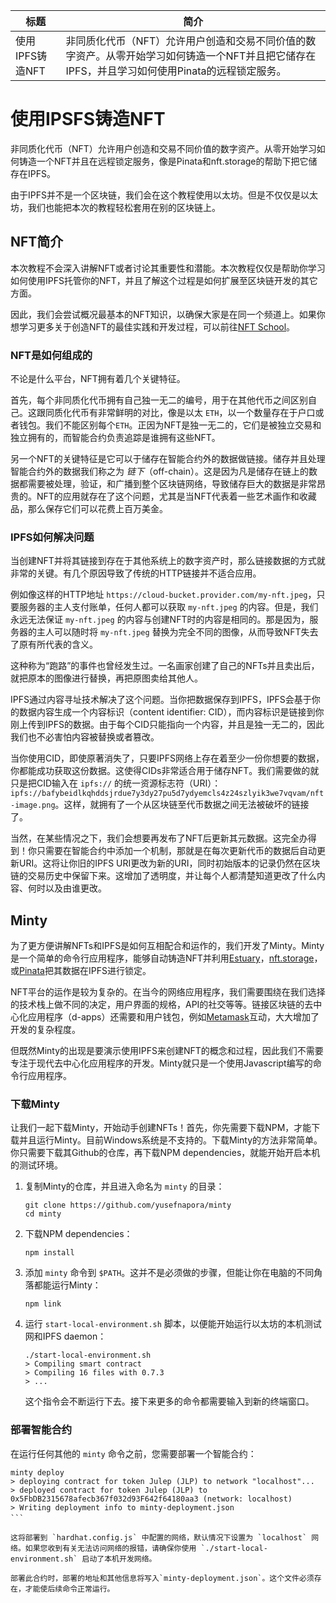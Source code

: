标题|简介
|---|---|
使用IPFS铸造NFT|非同质化代币（NFT）允许用户创造和交易不同价值的数字资产。从零开始学习如何铸造一个NFT并且把它储存在IPFS，并且学习如何使用Pinata的远程锁定服务。  

# 使用IPSFS铸造NFT  

非同质化代币（NFT）允许用户创造和交易不同价值的数字资产。从零开始学习如何铸造一个NFT并且在远程锁定服务，像是Pinata和nft.storage的帮助下把它储存在IPFS。  

由于IPFS并不是一个区块链，我们会在这个教程使用以太坊。但是不仅仅是以太坊，我们也能把本次的教程轻松套用在别的区块链上。  

## NFT简介  

本次教程不会深入讲解NFT或者讨论其重要性和潜能。本次教程仅仅是帮助你学习如何使用IPFS托管你的NFT，并且了解这个过程是如何扩展至区块链开发的其它方面。  

因此，我们会尝试概况最基本的NFT知识，以确保大家是在同一个频道上。如果你想学习更多关于创造NFT的最佳实践和开发过程，可以前往[NFT School](https://nftschool.dev)。  

### NFT是如何组成的   

不论是什么平台，NFT拥有着几个关键特征。  

首先，每个非同质化代币拥有自己独一无二的编号，用于在其他代币之间区别自己。这跟同质化代币有非常鲜明的对比，像是以太 `ETH`，以一个数量存在于户口或者钱包。我们不能区别每个`ETH`。正因为NFT是独一无二的，它们是被独立交易和独立拥有的，而智能合约负责追踪是谁拥有这些NFT。  

另一个NFT的关键特征是它可以于储存在智能合约外的数据做链接。储存并且处理智能合约外的数据我们称之为 _链下_（off-chain）。这是因为凡是储存在链上的数据都需要被处理，验证，和广播到整个区块链网络，导致储存巨大的数据是非常昂贵的。NFT的应用就存在了这个问题，尤其是当NFT代表着一些艺术画作和收藏品，那么保存它们可以花费上百万美金。  

### IPFS如何解决问题  

当创建NFT并将其链接到存在于其他系统上的数字资产时，那么链接数据的方式就非常的关键。有几个原因导致了传统的HTTP链接并不适合应用。  

例如像这样的HTTP地址 `https://cloud-bucket.provider.com/my-nft.jpeg`，只要服务器的主人支付账单，任何人都可以获取 `my-nft.jpeg` 的内容。但是，我们永远无法保证 `my-nft.jpeg` 的内容与创建NFT时的内容是相同的。那是因为，服务器的主人可以随时将 `my-nft.jpeg` 替换为完全不同的图像，从而导致NFT失去了原有所代表的含义。  

这种称为“跑路”的事件也曾经发生过。一名画家创建了自己的NFTs并且卖出后，就把原本的图像进行替换，再把原图卖给其他人。  

IPFS通过内容寻址技术解决了这个问题。当你把数据保存到IPFS，IPFS会基于你的数据内容生成一个内容标识（content identifier: CID），而内容标识是链接到你刚上传到IPFS的数据。由于每个CID只能指向一个内容，并且是独一无二的，因此我们也不必害怕内容被替换或者篡改。  

当你使用CID，即使原著消失了，只要IPFS网络上存在着至少一份你想要的数据，你都能成功获取这份数据。这使得CIDs非常适合用于储存NFT。我们需要做的就只是把CID输入在 `ipfs://` 的统一资源标志符（URI）：`ipfs://bafybeidlkqhddsjrdue7y3dy27pu5d7ydyemcls4z24szlyik3we7vqvam/nft-image.png`。这样，就拥有了一个从区块链至代币数据之间无法被破坏的链接了。  

当然，在某些情况之下，我们会想要再发布了NFT后更新其元数据。这完全办得到！你只需要在智能合约中添加一个机制，那就是在每次更新代币的数据后自动更新URI。这将让你旧的IPFS URI更改为新的URI，同时初始版本的记录仍然在区块链的交易历史中保留下来。这增加了透明度，并让每个人都清楚知道更改了什么内容、何时以及由谁更改。   

## Minty  

为了更方便讲解NFTs和IPFS是如何互相配合和运作的，我们开发了Minty。Minty是一个简单的命令行应用程序，能够自动铸造NFT并利用[Estuary](https://estuary.tech/)，[nft.storage](https://nft.storage)，或[Pinata](https://pinata.cloud)把其数据在IPFS进行锁定。  

NFT平台的运作是较为复杂的。在当今的网络应用程序，我们需要围绕在我们选择的技术栈上做不同的决定，用户界面的规格，API的社交等等。链接区块链的去中心化应用程序（d-apps）还需要和用户钱包，例如[Metamask](https://metamask.io)互动，大大增加了开发的复杂程度。  

但既然Minty的出现是要演示使用IPFS来创建NFT的概念和过程，因此我们不需要专注于现代去中心化应用程序的开发。Minty就只是一个使用Javascript编写的命令行应用程序。  

### 下载Minty  

让我们一起下载Minty，开始动手创建NFTs！首先，你先需要下载NPM，才能下载并且运行Minty。目前Windows系统是不支持的。下载Minty的方法非常简单。你只需要下载其Github的仓库，再下载NPM dependencies，就能开始开启本机的测试环境。　　

1. 复制Minty的仓库，并且进入命名为 `minty` 的目录：　

   ```shell
   git clone https://github.com/yusefnapora/minty
   cd minty
   ```

2. 下载NPM dependencies：

    ```shell
    npm install
    ```

3. 添加 `minty` 命令到 `$PATH`。这并不是必须做的步骤，但能让你在电脑的不同角落都能运行Minty：

    ```shell
    npm link
    ```

4. 运行 `start-local-environment.sh` 脚本，以便能开始运行以太坊的本机测试网和IPFS daemon：

    ```shell
    ./start-local-environment.sh
    > Compiling smart contract
    > Compiling 16 files with 0.7.3
    > ...
    ```

    这个指令会不断运行下去。接下来更多的命令都需要输入到新的终端窗口。　
    
### 部署智能合约

在运行任何其他的 `minty` 命令之前，您需要部署一个智能合约：　　

```shell
minty deploy
> deploying contract for token Julep (JLP) to network "localhost"...
> deployed contract for token Julep (JLP) to 0x5FbDB2315678afecb367f032d93F642f64180aa3 (network: localhost)
> Writing deployment info to minty-deployment.json
```　　

这将部署到 `hardhat.config.js` 中配置的网络，默认情况下设置为 `localhost` 网络。如果您收到有关无法访问网络的报错，请确保你使用 `./start-local-environment.sh` 启动了本机开发网络。　　

部署此合约时，部署的地址和其他信息将写入`minty-deployment.json`。这个文件必须存在，才能使后续命令正常运行。
